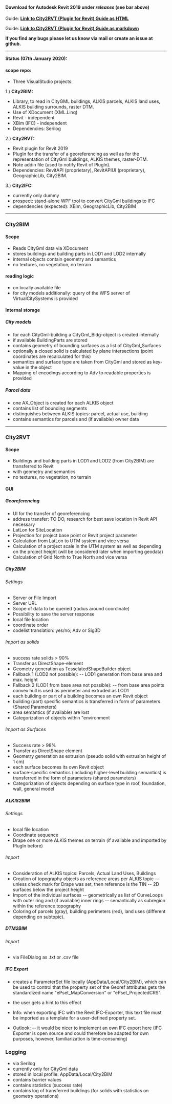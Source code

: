 #### Download for **Autodesk Revit 2019** under *releases* (see bar above)

Guide:
[**Link to City2RVT (Plugin for Revit) Guide as HTML**](Doc_City2RVT.html)


Guide:
[**Link to City2RVT (Plugin for Revit) Guide as markdown**](Doc_City2RVT.md)


**If you find any bugs please let us know via mail or create an issue at github.**

----------------------


**Status (07th January 2020):**

#### scope repo:
- Three VisualStudio projects:

1.) **City2BIM:**
 - Library, to read in CityGML buildings, ALKIS parcels, ALKIS land uses, ALKIS building surrounds, raster DTM.
 - Use of XDocument (XML.Linq)
 - Revit - independent
 - XBim (IFC) - independent
 - Dependencies: Serilog

2.) **City2RVT:**
 - Revit plugin for Revit 2019
 - PlugIn for the transfer of a georeferencing as well as for the representation of CityGml buildings, ALKIS themes, raster-DTM.
 - Note addin file (used to notify Revit of PlugIn).
 - Dependencies: RevitAPI (proprietary), RevitAPIUI (proprietary), GeographicLib, City2BIM.

3.) **City2IFC:**
 - currently only dummy
 - prospect: stand-alone WPF tool to convert CityGml buildings to IFC
 - dependencies (expected): XBim, GeographicLib, City2BIM

---------------------------

### City2BIM


#### Scope

- Reads CityGml data via XDocument
- stores buildings and building parts in LOD1 and LOD2 internally
- internal objects contain geometry and semantics
- no textures, no vegetation, no terrain

#### reading logic

- on locally available file
- for city models additionally: query of the WFS server of VirtualCitySystems is provided


#### Internal storage

##### City models

- for each CityGml-building a CityGml_Bldg-object is created internally
- if available BuildingParts are stored
- contains geometry of bounding surfaces as a list of CityGml_Surfaces
- optionally a closed solid is calculated by plane intersections (point coordinates are recalculated for this)
- semantics and surface type are taken from CityGml and stored as key-value in the object
- Mapping of encodings according to Adv to readable properties is provided

##### Parcel data

- one AX_Object is created for each ALKIS object
- contains list of bounding segments
- distinguishes between ALKIS topics: parcel, actual use, building
- contains semantics for parcels and (if available) owner data

------------------------------------


### City2RVT

#### Scope

- Buildings and building parts in LOD1 and LOD2 (from City2BIM) are transferred to Revit
- with geometry and semantics
- no textures, no vegetation, no terrain

#### GUI

##### Georeferencing

- UI for the transfer of georeferencing
- address transfer: TO DO, research for best save location in Revit API necessary
- LatLon for SiteLocation
- Projection for project base point or Revit project parameter
- Calculation from LatLon to UTM system and vice versa
- Calculation of a project scale in the UTM system as well as depending on the project height (will be considered later when importing geodata)
- Calculation of Grid North to True North and vice versa

##### City2BIM

###### Settings

- Server or File Import
- Server URL
- Scope of data to be queried (radius around coordinate)
- Possibility to save the server response
- local file location
- coordinate order
- codelist translation: yes/no; Adv or Sig3D

###### Import as solids

- success rate solids > 90%
- Transfer as DirectShape-element
- Geometry generation as TesselatedShapeBuilder object
- Fallback 1 (LOD2 not possible):
-- LOD1 generation from base area and max. height
- Fallback 2 (LOD1 from base area not possible): 
-- from base area points convex hull is used as perimeter and extruded as LOD1
- each building or part of a building becomes an own Revit object
- building (part) specific semantics is transferred in form of parameters (Shared Parameters)
- area semantics (if available) are lost
- Categorization of objects within "environment

###### Import as Surfaces

- Success rate > 98%
- Transfer as DirectShape element
- Geometry generation as extrusion (pseudo solid with extrusion height of 1 cm)
- each surface becomes its own Revit object
- surface-specific semantics (including higher-level building semantics) is transferred in the form of parameters (shared parameters)
- Categorization of objects depending on surface type in roof, foundation, wall, general model

##### ALKIS2BIM

###### Settings

- local file location
- Coordinate sequence
- Drape one or more ALKIS themes on terrain (if available and imported by PlugIn before)

###### Import

- Consideration of ALKIS topics: Parcels, Actual Land Uses, Buildings
- Creation of topography objects as reference areas per ALKIS topic
-- unless check mark for Drape was set, then reference is the TIN
-- 2D surfaces below the project height
- Import of the individual surfaces
-- geometrically as list of CurveLoops with outer ring and (if available) inner rings
-- semantically as subregion within the reference topography
- Coloring of parcels (gray), building perimeters (red), land uses (different depending on subtopic).

##### DTM2BIM

###### Import

- via FileDialog as .txt or .csv file

##### IFC Export

- creates a ParameterSet file locally (AppData/Local/City2BIM), which can be used to control that the property set of the Georef attributes gets the standardized name "ePset_MapConversion" or "ePset_ProjectedCRS".
- the user gets a hint to this effect
- Info: when exporting IFC with the Revit IFC-Exporter, this text file must be imported as a template for a user-defined property set.

- Outlook:
-- it would be nicer to implement an own IFC export here (IFC Exporter is open source and could therefore be adapted for own purposes, however, familiarization is time-consuming)

### Logging

- via Serilog
- currently only for CityGml data
- stored in local profile: AppData/Local/City2BIM
- contains barrier values
- contains statistics (success rate)
- contains log of transferred buildings (for solids with statistics on geometry operations)
